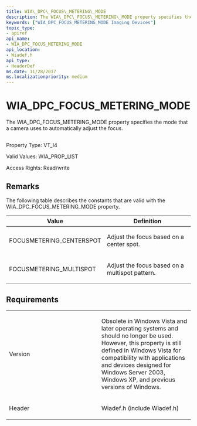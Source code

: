 ```yaml
---
title: WIA\_DPC\_FOCUS\_METERING\_MODE
description: The WIA\_DPC\_FOCUS\_METERING\_MODE property specifies the mode that a camera uses to automatically adjust the focus.
keywords: ["WIA_DPC_FOCUS_METERING_MODE Imaging Devices"]
topic_type:
- apiref
api_name:
- WIA_DPC_FOCUS_METERING_MODE
api_location:
- Wiadef.h
api_type:
- HeaderDef
ms.date: 11/28/2017
ms.localizationpriority: medium
---
```


# WIA\_DPC\_FOCUS\_METERING\_MODE


The WIA\_DPC\_FOCUS\_METERING\_MODE property specifies the mode that a camera uses to automatically adjust the focus.

## <span id="ddk_wia_dpc_focus_metering_mode_si"></span><span id="DDK_WIA_DPC_FOCUS_METERING_MODE_SI"></span>


Property Type: VT\_I4

Valid Values: WIA\_PROP\_LIST

Access Rights: Read/write

## Remarks

The following table describes the constants that are valid with the WIA\_DPC\_FOCUS\_METERING\_MODE property.

<table>
<colgroup>
<col width="50%" />
<col width="50%" />
</colgroup>
<thead>
<tr class="header">
<th>Value</th>
<th>Definition</th>
</tr>
</thead>
<tbody>
<tr class="odd">
<td><p>FOCUSMETERING_CENTERSPOT</p></td>
<td><p>Adjust the focus based on a center spot.</p></td>
</tr>
<tr class="even">
<td><p>FOCUSMETERING_MULTISPOT</p></td>
<td><p>Adjust the focus based on a multispot pattern.</p></td>
</tr>
</tbody>
</table>

 

## Requirements

<table>
<colgroup>
<col width="50%" />
<col width="50%" />
</colgroup>
<tbody>
<tr class="odd">
<td><p>Version</p></td>
<td><p>Obsolete in Windows Vista and later operating systems and should no longer be used. However, this property is still defined in Windows Vista for compatibility with applications and devices designed for Windows Server 2003, Windows XP, and previous versions of Windows.</p></td>
</tr>
<tr class="even">
<td><p>Header</p></td>
<td>Wiadef.h (include Wiadef.h)</td>
</tr>
</tbody>
</table>

 

 





